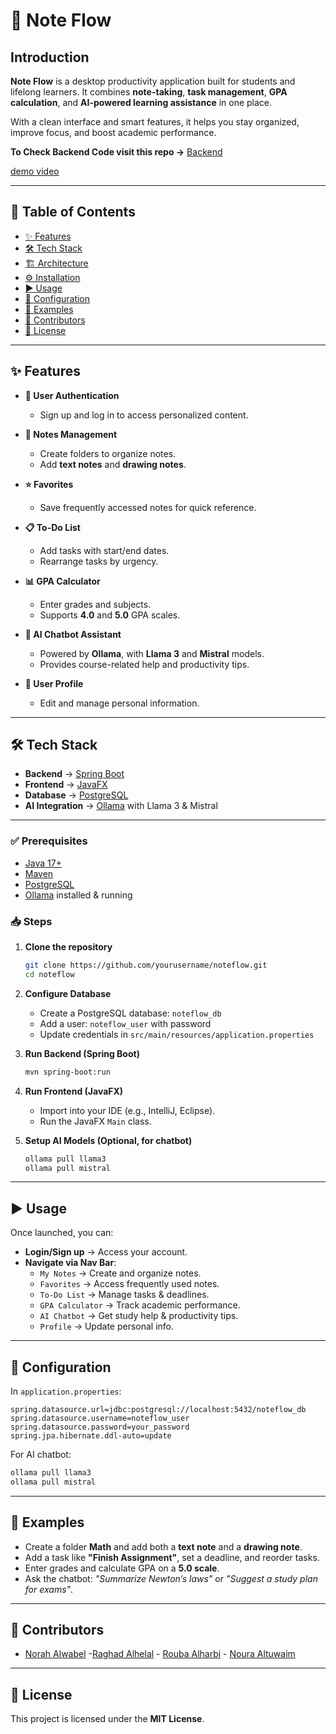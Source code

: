 # 📘 Note Flow  

## Introduction  
**Note Flow** is a desktop productivity application built for students and lifelong learners. It combines **note-taking**, **task management**, **GPA calculation**, and **AI-powered learning assistance** in one place.  

With a clean interface and smart features, it helps you stay organized, improve focus, and boost academic performance.  

**To Check Backend Code visit this repo ->** [Backend](https://github.com/Norahmw21/NoteFlow-Backend)

[demo video](https://www.canva.com/design/DAGxK9Peo_E/NWPbT8BwOSOVT2sMx37KWQ/watch?utm_content=DAGxK9Peo_E&utm_campaign=designshare&utm_medium=link2&utm_source=uniquelinks&utlId=h3287cf69b3)

---

## 📑 Table of Contents  
- [✨ Features](#-features)  
- [🛠 Tech Stack](#-tech-stack)  
- [🏗 Architecture](#-architecture)  
- [⚙️ Installation](#️-installation)  
- [▶️ Usage](#️-usage)  
- [🔧 Configuration](#-configuration)  
- [📂 Examples](#-examples)  
- [👥 Contributors](#-contributors)  
- [📜 License](#-license)  

---

## ✨ Features  
- **🔐 User Authentication**  
  - Sign up and log in to access personalized content.  

- **📝 Notes Management**  
  - Create folders to organize notes.  
  - Add **text notes** and **drawing notes**.  

- **⭐ Favorites**  
  - Save frequently accessed notes for quick reference.  

- **📋 To-Do List**  
  - Add tasks with start/end dates.  
  - Rearrange tasks by urgency.  

- **📊 GPA Calculator**  
  - Enter grades and subjects.  
  - Supports **4.0** and **5.0** GPA scales.  

- **🤖 AI Chatbot Assistant**  
  - Powered by **Ollama**, with **Llama 3** and **Mistral** models.  
  - Provides course-related help and productivity tips.  

- **👤 User Profile**  
  - Edit and manage personal information.  

---

## 🛠 Tech Stack  
- **Backend** → [Spring Boot](https://spring.io/projects/spring-boot)  
- **Frontend** → [JavaFX](https://openjfx.io/)  
- **Database** → [PostgreSQL](https://www.postgresql.org/)  
- **AI Integration** → [Ollama](https://ollama.ai/) with Llama 3 & Mistral  

---

### ✅ Prerequisites  
- [Java 17+](https://adoptium.net/)  
- [Maven](https://maven.apache.org/)  
- [PostgreSQL](https://www.postgresql.org/download/)  
- [Ollama](https://ollama.ai/) installed & running  

### 📥 Steps  
1. **Clone the repository**  
   ```bash
   git clone https://github.com/yourusername/noteflow.git
   cd noteflow
   ```
2. **Configure Database**  
   - Create a PostgreSQL database: `noteflow_db`  
   - Add a user: `noteflow_user` with password  
   - Update credentials in `src/main/resources/application.properties`  

3. **Run Backend (Spring Boot)**  
   ```bash
   mvn spring-boot:run
   ```

4. **Run Frontend (JavaFX)**  
   - Import into your IDE (e.g., IntelliJ, Eclipse).  
   - Run the JavaFX `Main` class.  

5. **Setup AI Models (Optional, for chatbot)**  
   ```bash
   ollama pull llama3
   ollama pull mistral
   ```

---

## ▶️ Usage  
Once launched, you can:  
- **Login/Sign up** → Access your account.  
- **Navigate via Nav Bar**:  
  - `My Notes` → Create and organize notes.  
  - `Favorites` → Access frequently used notes.  
  - `To-Do List` → Manage tasks & deadlines.  
  - `GPA Calculator` → Track academic performance.  
  - `AI Chatbot` → Get study help & productivity tips.  
  - `Profile` → Update personal info.  

---

## 🔧 Configuration  

In `application.properties`:  
```properties
spring.datasource.url=jdbc:postgresql://localhost:5432/noteflow_db
spring.datasource.username=noteflow_user
spring.datasource.password=your_password
spring.jpa.hibernate.ddl-auto=update
```

For AI chatbot:  
```bash
ollama pull llama3
ollama pull mistral
```
---

## 📂 Examples  
- Create a folder **Math** and add both a **text note** and a **drawing note**.  
- Add a task like **"Finish Assignment"**, set a deadline, and reorder tasks.  
- Enter grades and calculate GPA on a **5.0 scale**.  
- Ask the chatbot: *"Summarize Newton’s laws"* or *"Suggest a study plan for exams"*.  

---


## 👥 Contributors  
- [Norah Alwabel](https://github.com/Norahmw21) -[Raghad Alhelal](https://github.com/Raghadlh) - [Rouba Alharbi](https://github.com/Rubabdran) - [Noura Altuwaim](https://github.com/tunourah)  

---

## 📜 License  
This project is licensed under the **MIT License**.  
